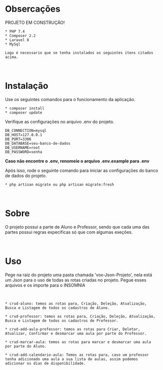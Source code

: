 <h1>Obsercações</h1>

PROJETO EM CONSTRUÇÃO!

    * PHP 7.4
    * Composer 2.2
    * Laravel 8
    * MySql

    Logo é necessario que se tenha instalados os seguintes itens citados acima.


<br>

<h1>Instalação</h1>

Use os seguintes comandos para o funcionamento da aplicação.
    
    * composer install
    * composer update

Verifique as configurações no arquivo .env do projeto.

    DB_CONNECTION=mysql
    DB_HOST=127.0.0.1
    DB_PORT=3306
    DB_DATABASE=seu-banco-de-dados
    DB_USERNAME=root
    DB_PASSWORD=senha

<strong>Caso não encontre o .env, renomeie o arquivo .env.example para  .env</strong>


Após isso, rode o seguinte comando para iniciar as configurações do banco de dados do projeto.

    * php artisan migrate ou php artisan migrate:fresh


<br>

<h1>Sobre</h1>

O projeto possui a parte de Aluno e Professor, sendo que cada uma das partes possui regras expecificas só que com algumas exeções.

<br>


<h1>Uso</h1>

<p>Pege na raiz do projeto uma pasta chamada 'vox-Json-Projeto', nela está um Json para o uso de todas as rotas criadas no projeto. Pegue esses arquivos e os importe para o INSOMNIA</p>
<br>

    * crud-aluno: temos as rotas para, Criação, Deleção, Atualização, Busca e Listagem de todos os cadastros de Aluno.
    
    * crud-professor: temos as rotas para, Criação, Deleção, Atualização, Busca e Listagem de todos os cadastros de Professor.

    * crud-add-aula-professor: temos as rotas para Criar, Deletar, Atualizar, Confirmar e desmarcar uma aula por parte do Professor.

    * crud-marcar-aula: temos as rotas para marcar e desmarcar uma aula por parte do Aluno.

    * crud-add-calendario-aula: Temos as rotas para, caso um professor tenha adicionado uma aula a sua lista de aulas, assim podemos adicionar os dias de disponibilidade.
     
<br>









